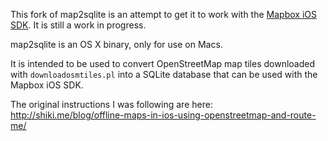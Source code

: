 This fork of map2sqlite is an attempt to get it to work with the [Mapbox iOS SDK](https://github.com/mapbox/mapbox-ios-sdk).  It is still a work in progress.

map2sqlite is an OS X binary, only for use on Macs.

It is intended to be used to convert OpenStreetMap map tiles downloaded with `downloadosmtiles.pl` into a SQLite database that can be used with the Mapbox iOS SDK.

The original instructions I was following are here: 
http://shiki.me/blog/offline-maps-in-ios-using-openstreetmap-and-route-me/
